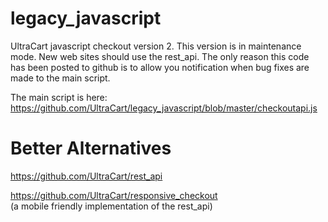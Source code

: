 legacy_javascript
=================

UltraCart javascript checkout version 2.  This version is in maintenance mode.  New web sites should use the rest_api.
The only reason this code has been posted to github is to allow you notification when bug fixes are made to the main script.

The main script is here:
https://github.com/UltraCart/legacy_javascript/blob/master/checkoutapi.js

Better Alternatives
===================

https://github.com/UltraCart/rest_api

https://github.com/UltraCart/responsive_checkout  
(a mobile friendly implementation of the rest_api)
